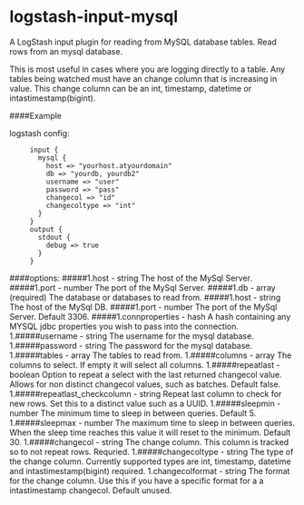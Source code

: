 # logstash-input-mysql
A LogStash input plugin for reading from MySQL database tables.
Read rows from an mysql database.

This is most useful in cases where you are logging directly to a table.
Any tables being watched must have an change column that is increasing in value.
This change column can be an int, timestamp, datetime or intastimestamp(bigint).

####Example

logstash config:
```
     input {
       mysql {
         host => "yourhost.atyourdomain"
         db => "yourdb, yourdb2"
         username => "user"
         password => "pass"
         changecol => "id"
         changecoltype => "int"
       }
     }
     output {
       stdout {
         debug => true
       }
     }
```
####options: 
#####1.host - string The host of the MySql Server.
#####1.port - number The port of the MySql Server.
#####1.db - array (required) The database or databases to read from.
#####1.host - string  The host of the MySql DB.
#####1.port - number The port of the MySql Server. Default 3306.
#####1.connproperties - hash A hash containing any MYSQL jdbc properties you wish to pass into the connection.
1.#####username - string The username for the mysql database.
1.#####password - string The password for the mysql database.
1.#####tables - array The tables to read from.
1.#####columns - array The columns to select. If empty it will select all columns.
1.#####repeatlast - boolean Option to repeat a select with the last returned changecol value. Allows for non distinct changecol values, such as batches. Default false.
1.#####repeatlast_checkcolumn - string Repeat last column to check for new rows. Set this to a distinct value such as a UUID.
1.#####sleepmin - number The minimum time to sleep in between queries. Default 5.
1.#####sleepmax - number The maximum time to sleep in between queries. When the sleep time reaches this value it will reset to the minimum. Default 30.
1.#####changecol - string The change column. This column is tracked so to not repeat rows. Requried.
1.#####changecoltype - string The type of the change column. Currently supported types are int, timestamp, datetime and intastimestamp(bigint) required.
1.changecolformat - string The format for the change column. Use this if you have a specific format for a a intastimestamp changecol. Default unused.

